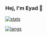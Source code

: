 ### Hej, I'm Eyad 👋

<!--
**eyadsibai/eyadsibai** is a ✨ _special_ ✨ repository because its `README.md` (this file) appears on your GitHub profile.

Here are some ideas to get you started:

- 🔭 I’m currently working on ...
- 🌱 I’m currently learning ...
- 👯 I’m looking to collaborate on ...
- 🤔 I’m looking for help with ...
- 💬 Ask me about ...
- 📫 How to reach me: ...
- 😄 Pronouns: ...
- ⚡ Fun fact: ...

Currently working on ... at ..., 

Interested in .... 
-->


[![stats](https://github-readme-stats.vercel.app/api?username=eyadsibai&count_private=true&show_icons=true&layout=compact&theme=dracula)](https://github.com/eyadsibai)

[![langs](https://github-readme-stats.vercel.app/api/top-langs/?username=eyadsibai&exclude_repo=dotfiles&langs_count=8&layout=compact&theme=dracula)](https://github.com/eyadsibai?tab=repositories)
